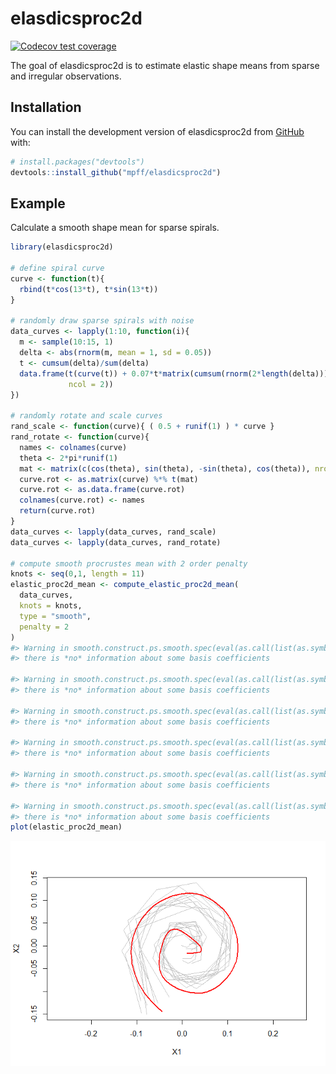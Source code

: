 
<!-- README.md is generated from README.Rmd. Please edit that file -->

# elasdicsproc2d

<!-- badges: start -->

[![Codecov test
coverage](https://codecov.io/gh/mpff/elasdicsproc2d/branch/main/graph/badge.svg)](https://app.codecov.io/gh/mpff/elasdicsproc2d?branch=main)
<!-- badges: end -->

The goal of elasdicsproc2d is to estimate elastic shape means from
sparse and irregular observations.

## Installation

You can install the development version of elasdicsproc2d from
[GitHub](https://github.com/) with:

``` r
# install.packages("devtools")
devtools::install_github("mpff/elasdicsproc2d")
```

## Example

Calculate a smooth shape mean for sparse spirals.

``` r
library(elasdicsproc2d)

# define spiral curve
curve <- function(t){
  rbind(t*cos(13*t), t*sin(13*t))
}

# randomly draw sparse spirals with noise
data_curves <- lapply(1:10, function(i){
  m <- sample(10:15, 1)
  delta <- abs(rnorm(m, mean = 1, sd = 0.05))
  t <- cumsum(delta)/sum(delta)
  data.frame(t(curve(t)) + 0.07*t*matrix(cumsum(rnorm(2*length(delta))),
             ncol = 2))
})

# randomly rotate and scale curves
rand_scale <- function(curve){ ( 0.5 + runif(1) ) * curve }
rand_rotate <- function(curve){
  names <- colnames(curve)
  theta <- 2*pi*runif(1)
  mat <- matrix(c(cos(theta), sin(theta), -sin(theta), cos(theta)), nrow = 2, ncol = 2)
  curve.rot <- as.matrix(curve) %*% t(mat)
  curve.rot <- as.data.frame(curve.rot)
  colnames(curve.rot) <- names
  return(curve.rot)
}
data_curves <- lapply(data_curves, rand_scale)
data_curves <- lapply(data_curves, rand_rotate)

# compute smooth procrustes mean with 2 order penalty
knots <- seq(0,1, length = 11)
elastic_proc2d_mean <- compute_elastic_proc2d_mean(
  data_curves,
  knots = knots,
  type = "smooth",
  penalty = 2
)
#> Warning in smooth.construct.ps.smooth.spec(eval(as.call(list(as.symbol("s"), :
#> there is *no* information about some basis coefficients

#> Warning in smooth.construct.ps.smooth.spec(eval(as.call(list(as.symbol("s"), :
#> there is *no* information about some basis coefficients

#> Warning in smooth.construct.ps.smooth.spec(eval(as.call(list(as.symbol("s"), :
#> there is *no* information about some basis coefficients

#> Warning in smooth.construct.ps.smooth.spec(eval(as.call(list(as.symbol("s"), :
#> there is *no* information about some basis coefficients

#> Warning in smooth.construct.ps.smooth.spec(eval(as.call(list(as.symbol("s"), :
#> there is *no* information about some basis coefficients

#> Warning in smooth.construct.ps.smooth.spec(eval(as.call(list(as.symbol("s"), :
#> there is *no* information about some basis coefficients
plot(elastic_proc2d_mean)
```

![](man/figures/README-example-1.png)<!-- -->
